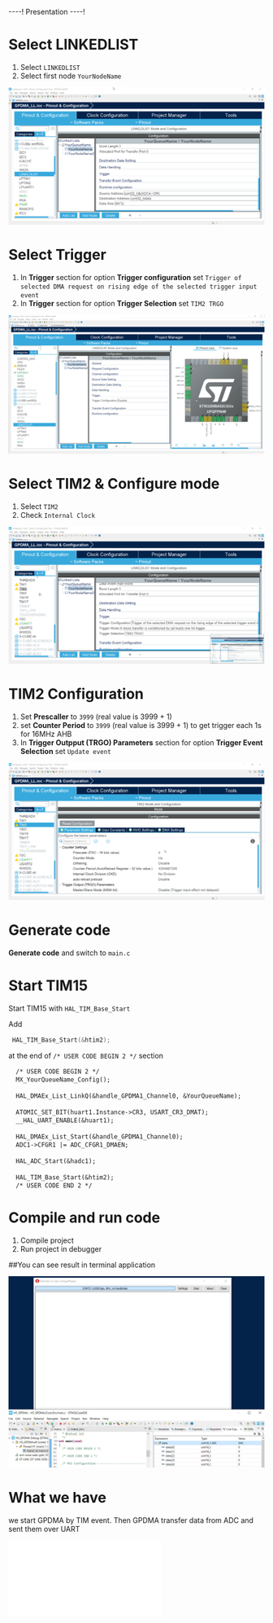 ----!
Presentation
----!

# Select LINKEDLIST

1. Select `LINKEDLIST`
2. Select first node `YourNodeName`

![node selection](./img/26.gif)

# Select Trigger

   1. In **Trigger** section for option **Trigger configuration** set `Trigger of selected DMA request on rising edge of the selected trigger input event`
   2. In **Trigger** section for option **Trigger Selection** set `TIM2 TRGO`

![trigger selection](./img/27.gif)

# Select  TIM2 & Configure mode 

1. Select `TIM2`
2. Check `Internal Clock`

![tim15 selection](./img/28.gif)

# TIM2 Configuration

1. Set **Prescaller** to `3999` (real value is 3999 + 1)
2. set **Counter Period** to `3999` (real value is 3999 + 1) to get trigger each 1s for 16MHz AHB
3. In **Trigger Outpput (TRGO) Parameters** section for option **Trigger Event Selection** set `Update event`

![tim15 configuration](./img/29.gif)

# Generate code 

**Generate code** and switch to `main.c`

# Start TIM15

Start TIM15 with `HAL_TIM_Base_Start`

Add 

```c
 HAL_TIM_Base_Start(&htim2);
```

at the end of `/* USER CODE BEGIN 2 */` section

```c-nc
  /* USER CODE BEGIN 2 */
  MX_YourQueueName_Config();

  HAL_DMAEx_List_LinkQ(&handle_GPDMA1_Channel0, &YourQueueName);
  
  ATOMIC_SET_BIT(huart1.Instance->CR3, USART_CR3_DMAT);
  __HAL_UART_ENABLE(&huart1);

  HAL_DMAEx_List_Start(&handle_GPDMA1_Channel0);
  ADC1->CFGR1 |= ADC_CFGR1_DMAEN;

  HAL_ADC_Start(&hadc1);

  HAL_TIM_Base_Start(&htim2);
  /* USER CODE END 2 */
```

# Compile and run code

1. Compile project
2. Run project in debugger

##You can see result in terminal application

![tim15 result](./img/CubeIDE_TimResult.apng)

# What we have

we start GPDMA by TIM event. Then GPDMA transfer data from ADC and sent them over UART

![adc dma uart tim](./img/adc_dma_uart_tim.json)
